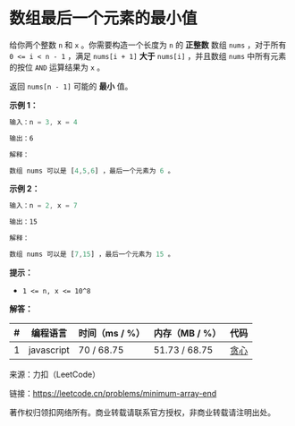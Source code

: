 # 数组最后一个元素的最小值

给你两个整数 `n` 和 `x` 。你需要构造一个长度为 `n` 的 **正整数** 数组 `nums` ，对于所有 `0 <= i < n - 1` ，满足 `nums[i + 1]` **大于** `nums[i]` ，并且数组 `nums` 中所有元素的按位 `AND` 运算结果为 `x` 。

返回 `nums[n - 1]` 可能的 **最小** 值。

**示例 1：**

``` javascript
输入：n = 3, x = 4

输出：6

解释：

数组 nums 可以是 [4,5,6] ，最后一个元素为 6 。
```

**示例 2：**

``` javascript
输入：n = 2, x = 7

输出：15

解释：

数组 nums 可以是 [7,15] ，最后一个元素为 15 。
```

**提示：**

- `1 <= n, x <= 10^8`

**解答：**

**#**|**编程语言**|**时间（ms / %）**|**内存（MB / %）**|**代码**
--|--|--|--|--
1|javascript|70 / 68.75|51.73 / 68.75|[贪心](./javascript/ac_v1.js)

来源：力扣（LeetCode）

链接：https://leetcode.cn/problems/minimum-array-end

著作权归领扣网络所有。商业转载请联系官方授权，非商业转载请注明出处。
